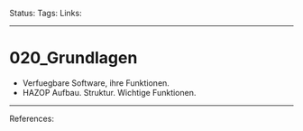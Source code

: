 Status:
Tags:
Links:

---

# 020_Grundlagen

- Verfuegbare Software, ihre Funktionen.
- HAZOP Aufbau. Struktur. Wichtige Funktionen.

---

References: 